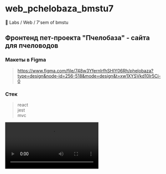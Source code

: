 # web_pchelobaza_bmstu7
:honeybee: Labs / Web / 7'sem of bmstu

## Фронтенд пет-проекта "Пчелобаза" - сайта для пчеловодов

### Макеты в Figma
> https://www.figma.com/file/748w3YfernlrfhSHIY06Rh/phelobaza?type=design&node-id=256-518&mode=design&t=xw1XYSVkd10Ir5Ci-0

### Стек
> react  
> jest  
> mvc  

![видео](more/front.mov)

